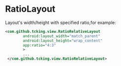 # RatioLayout
Layout's width/height with specified ratio,for example:

``` xml
<com.github.tcking.view.RatioRelativeLayout
        android:layout_width="match_parent"
        android:layout_height="wrap_content"
        app:ratio="4:3"
        >
        ...
 </com.github.tcking.view.RatioRelativeLayout>
```
